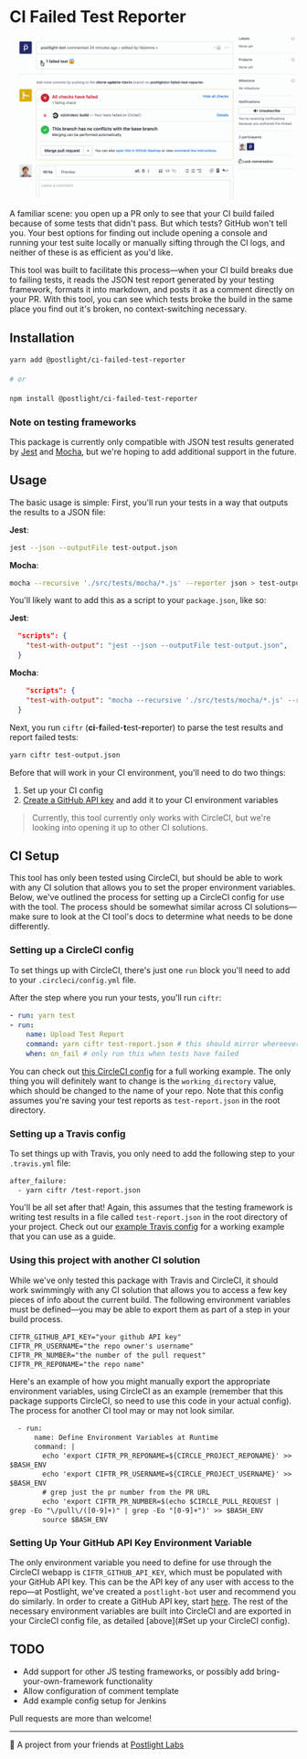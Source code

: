 # CI Failed Test Reporter

![A PR comment posted with the CI Failed Test Reporter](/readme-assets/demo.gif 'CI Failed Test Reporter Screenshot')

A familiar scene: you open up a PR only to see that your CI build failed because of some tests that didn't pass. But which tests? GitHub won't tell you. Your best options for finding out include opening a console and running your test suite locally or manually sifting through the CI logs, and neither of these is as efficient as you'd like.

This tool was built to facilitate this process—when your CI build breaks due to failing tests, it reads the JSON test report generated by your testing framework, formats it into markdown, and posts it as a comment directly on your PR. With this tool, you can see which tests broke the build in the same place you find out it's broken, no context-switching necessary.

## Installation

```bash
yarn add @postlight/ci-failed-test-reporter

# or

npm install @postlight/ci-failed-test-reporter
```

### Note on testing frameworks

This package is currently only compatible with JSON test results generated by [Jest](https://jestjs.io/) and [Mocha](https://mochajs.org), but we're hoping to add additional support in the future.

## Usage

The basic usage is simple: First, you'll run your tests in a way that outputs the results to a JSON file:

**Jest**:
```bash
jest --json --outputFile test-output.json
```

**Mocha**:
```bash
mocha --recursive './src/tests/mocha/*.js' --reporter json > test-output.json 
```

You'll likely want to add this as a script to your `package.json`, like so:

**Jest**:
```json
  "scripts": {
    "test-with-output": "jest --json --outputFile test-output.json",
  }
```

**Mocha**:
```json
    "scripts": {
    "test-with-output": "mocha --recursive './src/tests/mocha/*.js' --reporter json > test-output.json",
  }
```

Next, you run `ciftr` (**ci**-**f**ailed-**t**est-**r**eporter) to parse the test results and report failed tests:

```bash
yarn ciftr test-output.json
```

Before that will work in your CI environment, you'll need to do two things:

1. Set up your CI config
2. [Create a GitHub API key](#setting-up-your-github-api-key-environment-variable) and add it to your CI environment variables

> Currently, this tool currently only works with CircleCI, but we're looking into opening it up to other CI solutions.

## CI Setup

This tool has only been tested using CircleCI, but should be able to work with any CI solution that allows you to set the proper environment variables. Below, we've outlined the process for setting up a CircleCI config for use with the tool. The process should be somewhat similar across CI solutions—make sure to look at the CI tool's docs to determine what needs to be done differently.

### Setting up a CircleCI config

To set things up with CircleCI, there's just one `run` block you'll need to add to your `.circleci/config.yml` file.

After the step where you run your tests, you'll run `ciftr`:

```yml
- run: yarn test
- run:
    name: Upload Test Report
    command: yarn ciftr test-report.json # this should mirror whereever you've saved your test results
    when: on_fail # only run this when tests have failed
```

You can check out [this CircleCI config](.circleci/config.example.yml) for a full working example. The only thing you will definitely want to change is the `working_directory` value, which should be changed to the name of your repo. Note that this config assumes you're saving your test reports as `test-report.json` in the root directory.

### Setting up a Travis config

To set things up with Travis, you only need to add the following step to your `.travis.yml` file:

```
after_failure:
  - yarn ciftr /test-report.json
```

You'll be all set after that! Again, this assumes that the testing framework is writing test results in a file called `test-report.json` in the root directory of your project. Check out our [example Travis config](.travis.example.yml) for a working example that you can use as a guide.

### Using this project with another CI solution

While we've only tested this package with Travis and CircleCI, it should work swimmingly with any CI solution that allows you to access a few key pieces of info about the current build. The following environment variables must be defined—you may be able to export them as part of a step in your build process.

```
CIFTR_GITHUB_API_KEY="your github API key"
CIFTR_PR_USERNAME="the repo owner's username"
CIFTR_PR_NUMBER="the number of the pull request"
CIFTR_PR_REPONAME="the repo name"
```

Here's an example of how you might manually export the appropriate environment variables, using CircleCI as an example (remember that this package supports CircleCI, so need to use this code in your actual config). The process for another CI tool may or may not look similar.

```
  - run:
      name: Define Environment Variables at Runtime
      command: |
        echo 'export CIFTR_PR_REPONAME=${CIRCLE_PROJECT_REPONAME}' >> $BASH_ENV
        echo 'export CIFTR_PR_USERNAME=${CIRCLE_PROJECT_USERNAME}' >> $BASH_ENV
        # grep just the pr number from the PR URL
        echo 'export CIFTR_PR_NUMBER=$(echo $CIRCLE_PULL_REQUEST | grep -Eo "\/pull\/([0-9]+)" | grep -Eo "[0-9]+")' >> $BASH_ENV
        source $BASH_ENV
```

### Setting Up Your GitHub API Key Environment Variable

The only environment variable you need to define for use through the CircleCI webapp is `CIFTR_GITHUB_API_KEY`, which must be populated with your GitHub API key. This can be the API key of any user with access to the repo—at Postlight, we've created a `postlight-bot` user and recommend you do similarly. In order to create a GitHub API key, start [here](https://github.com/settings/tokens). The rest of the necessary environment variables are built into CircleCI and are exported in your CircleCI config file, as detailed [above](#Set up your CircleCI config).

## TODO

- Add support for other JS testing frameworks, or possibly add bring-your-own-framework functionality
- Allow configuration of comment template
- Add example config setup for Jenkins

Pull requests are more than welcome!

---

🔬 A project from your friends at [Postlight Labs](https://postlight.com/labs)
